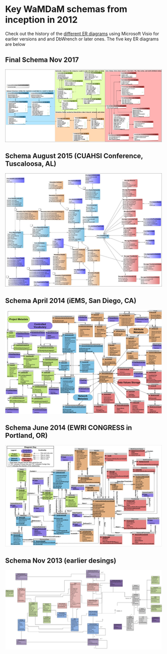 # Key WaMDaM schemas from inception in 2012

Check out the history of the [different ER diagrams][1] using Microsoft Visio for earlier versions and and DbWrench or later ones. The five key ER diagrams are below 

## Final Schema Nov 2017  
![](/old_ER_diagrams/5.png) 


## Schema August 2015 (CUAHSI Conference, Tuscaloosa, AL)  
![](old_ER_diagrams/4.jpg)


## Schema April 2014 (iEMS, San Diego, CA)  
![](/old_ER_diagrams/3.jpg)


## Schema June 2014 (EWRI CONGRESS in Portland, OR)   
![](/old_ER_diagrams/2.png)

## Schema Nov 2013 (earlier desings)  
![](/old_ER_diagrams/1.jpg)


[1]:/old_ER_diagrams/WaMDaM_Schema_version_history
